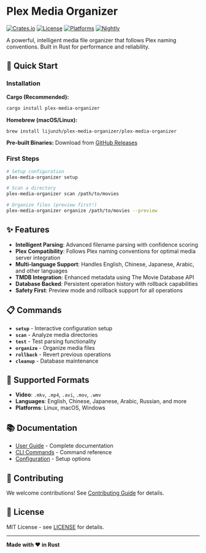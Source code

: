 # Plex Media Organizer

[![Crates.io](https://img.shields.io/crates/v/plex-media-organizer)](https://crates.io/crates/plex-media-organizer)
[![License](https://img.shields.io/github/license/lijunzh/plex-media-organizer)](https://github.com/lijunzh/plex-media-organizer/blob/main/LICENSE)
[![Platforms](https://img.shields.io/badge/platforms-linux%20%7C%20macos%20%7C%20windows-lightgrey)](https://github.com/lijunzh/plex-media-organizer/releases)
[![Nightly](https://img.shields.io/github/actions/workflow/status/lijunzh/plex-media-organizer/nightly.yml?label=nightly%20build)](https://github.com/lijunzh/plex-media-organizer/actions/workflows/nightly.yml)

A powerful, intelligent media file organizer that follows Plex naming conventions. Built in Rust for performance and reliability.

## 🚀 Quick Start

### Installation

**Cargo (Recommended):**
```bash
cargo install plex-media-organizer
```

**Homebrew (macOS/Linux):**
```bash
brew install lijunzh/plex-media-organizer/plex-media-organizer
```

**Pre-built Binaries:**
Download from [GitHub Releases](https://github.com/lijunzh/plex-media-organizer/releases)

### First Steps

```bash
# Setup configuration
plex-media-organizer setup

# Scan a directory
plex-media-organizer scan /path/to/movies

# Organize files (preview first!)
plex-media-organizer organize /path/to/movies --preview
```

## ✨ Features

- **Intelligent Parsing**: Advanced filename parsing with confidence scoring
- **Plex Compatibility**: Follows Plex naming conventions for optimal media server integration
- **Multi-language Support**: Handles English, Chinese, Japanese, Arabic, and other languages
- **TMDB Integration**: Enhanced metadata using The Movie Database API
- **Database Backed**: Persistent operation history with rollback capabilities
- **Safety First**: Preview mode and rollback support for all operations

## 📋 Commands

- **`setup`** - Interactive configuration setup
- **`scan`** - Analyze media directories
- **`test`** - Test parsing functionality
- **`organize`** - Organize media files
- **`rollback`** - Revert previous operations
- **`cleanup`** - Database maintenance

## 📁 Supported Formats

- **Video**: `.mkv`, `.mp4`, `.avi`, `.mov`, `.wmv`
- **Languages**: English, Chinese, Japanese, Arabic, Russian, and more
- **Platforms**: Linux, macOS, Windows

## 📚 Documentation

- [User Guide](docs/user-guide/) - Complete documentation
- [CLI Commands](docs/user-guide/cli-commands.md) - Command reference
- [Configuration](docs/user-guide/configuration.md) - Setup options

## 🤝 Contributing

We welcome contributions! See [Contributing Guide](CONTRIBUTING.md) for details.

## 📝 License

MIT License - see [LICENSE](LICENSE) for details.

---

**Made with ❤️ in Rust**
